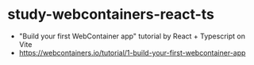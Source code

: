 # study-webcontainers-react-ts

- "Build your first WebContainer app" tutorial by React + Typescript on Vite
- https://webcontainers.io/tutorial/1-build-your-first-webcontainer-app
